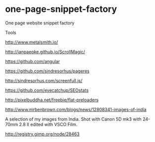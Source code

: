 one-page-snippet-factory
========================

One page website snippet factory


Tools 

http://www.metalsmith.io/

http://janpaepke.github.io/ScrollMagic/

https://github.com/angular

https://github.com/sindresorhus/pageres


http://sindresorhus.com/screenfull.js/

https://github.com/eyecatchup/SEOstats


http://pixelbuddha.net/freebie/flat-preloaders

http://www.mrbenbrown.com/blogs/news/12808341-images-of-india

A selection of my images from India. Shot with Canon 5D mk3 with 24-70mm 2.8 II edited with VSCO Film.

http://registry.gimp.org/node/28463




